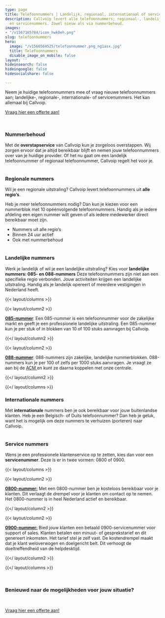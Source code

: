 ```yaml
---
type: page
title: Telefoonnummers | Landelijk, regionaal, internationaal of servicenummers
description: Callvoip levert alle telefoonnummers; regionaal-, landelijk-, internationaal-
  en servicenummers. Zowel nieuw als via nummerbehoud.
images:
- "/v1567165784/icon_hwk0eh.png"
slug: telefoonnummers
hero:
  image: "/v1566564525/telefoonnummer.png_ng1asx.jpg"
  title: Telefoonnummers
  disable_image_on_mobile: false
layout: ''
hideinsearch: false
hideingoogle: false
hidesocialshare: false

---
```

Neem je huidige telefoonnummers mee of vraag nieuwe telefoonnummers aan; landelijke-, regionale-, internationale- of servicenummers. Het kan allemaal bij Callvoip.

<a href="/offerte/" class="button">Vraag hier een offerte aan!</a>

<br>

### Nummerbehoud

Met de **overstapservice** van Callvoip kun je zorgeloos overstappen. Wij zorgen ervoor dat je altijd bereikbaar blijft en nemen jouw telefoonnummers over van je huidige provider. Of het nu gaat om een landelijk telefoonnummer of regionaal telefoonnummer, Callvoip regelt het voor je. <br><br>

### Regionale nummers

Wil je een regionale uitstraling? Callvoip levert telefoonnummers uit **alle regio’s**.

Heb je meer telefoonnummers nodig? Dan kun je kiezen voor een nummerblok met 10 opéénvolgende telefoonnummers. Handig als je iedere afdeling een eigen nummer wilt geven of als iedere medewerker direct bereikbaar moet zijn.

* Nummers uit alle regio’s
* Binnen 24 uur actief
* Ook met nummerbehoud <br><br>

### Landelijke nummers

Werk je landelijk of wil je een landelijke uitstraling? Kies voor **landelijke nummers: 085- en 088-nummers** Deze telefoonnummers zijn niet aan een specifieke regio verbonden. Jouw activiteiten krijgen een landelijke uitstraling. Handig als je landelijk opereert of meerdere vestigingen in Nederland heeft.

{{< layout/columns >}}

{{< layout/column2 >}}

<u>**085-nummer**</u>: Een 085-nummer is een telefoonnummer voor de zakelijke markt en geeft je een professionele landelijke uitstraling. Een 085-nummer kun je per stuk of in blokken van 10 of 100 stuks aanvragen bij Callvoip.

{{</ layout/column2 >}}

{{< layout/column2 >}}

<u>**088-nummer**</u>: 088-nummers zijn zakelijke, landelijke nummerblokken. 088-nummers kun je per 100 of zelfs per 1000 stuks aanvragen. Je vraagt ze aan bij de [ACM ](https://www.acm.nl/nl/onderwerpen/telecommunicatie/telefoonnummers/aanvragen-nummers/formulieren/2-088-bedrijfsnummers/)en kunt ze daarna koppelen met onze centrale.

{{</ layout/column2 >}}

{{</ layout/columns >}} <br>

### Internationale nummers

Met **internationale** nummers ben je ook bereikbaar voor jouw buitenlandse klanten. Heb je een Belgisch- of Duits telefoonnummer? Dan heb je geluk, want het is mogelijk om deze nummers te verhuizen (porteren) naar Callvoip. <br><br>

### Service nummers

Wens je een professionele klantenservice op te zetten, kies dan voor een **servicenummer**. Deze is er in twee vormen: 0800 of 0900.

{{< layout/columns >}}

{{< layout/column2 >}}

<u>**0800-nummer:**</u> Met een 0800-nummer ben je kosteloos bereikbaar voor je klanten. Dit verlaagt de drempel voor je klanten om contact op te nemen. Het 0800-nummer is in heel Nederland actief en bereikbaar.

{{</ layout/column2 >}}

{{< layout/column2 >}}

<u>**0900-nummer:**</u> Bied jouw klanten een betaald 0900-servicenummer voor support of sales. Klanten betalen een minuut- of gesprekstarief en dit genereert inkomsten. Het tarief stel je zelf vast. De kostendrempel maakt dat je klant weloverwogen en doelgericht belt. Dit verhoogt de doeltreffendheid van de helpdesktijd.

{{</ layout/column2 >}}

{{</ layout/columns >}}

<br>

### Benieuwd naar de mogelijkheden voor jouw situatie?

<br>

<a href="/offerte/" class="button">Vraag hier een offerte aan!</a>